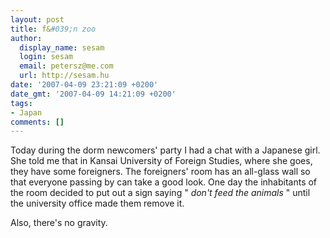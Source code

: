 ```yaml
---
layout: post
title: f&#039;n zoo
author:
  display_name: sesam
  login: sesam
  email: petersz@me.com
  url: http://sesam.hu
date: '2007-04-09 23:21:09 +0200'
date_gmt: '2007-04-09 14:21:09 +0200'
tags:
- Japan
comments: []
---
```


Today during the dorm newcomers' party I had a chat with a Japanese girl. She told me that in Kansai University of Foreign Studies, where she goes, they have some foreigners. The foreigners' room has an all-glass wall so that everyone passing by can take a good look. One day the inhabitants of the room decided to put out a sign saying " _don't feed the animals_ " until the university office made them remove it.

Also, there's no gravity.
